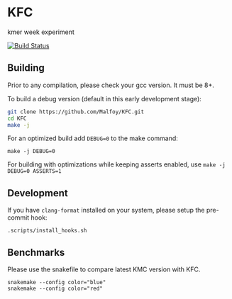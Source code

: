 # KFC
kmer week experiment

[![Build Status](https://travis-ci.com/Malfoy/KFC.svg?branch=master)](https://travis-ci.com/Malfoy/KFC)


## Building

Prior to any compilation, please check your gcc version. It must be 8+.

To build a debug version (default in this early development stage):
``` bash
git clone https://github.com/Malfoy/KFC.git
cd KFC
make -j
```

For an optimized build add `DEBUG=0` to the make command:
```
make -j DEBUG=0
```

For building with optimizations while keeping asserts enabled, use `make -j DEBUG=0 ASSERTS=1`

## Development

If you have `clang-format` installed on your system, please setup the pre-commit hook:
```
.scripts/install_hooks.sh
```

## Benchmarks

Please use the snakefile to compare latest KMC version with KFC.
```
snakemake --config color="blue"
snakemake --config color="red"
```

